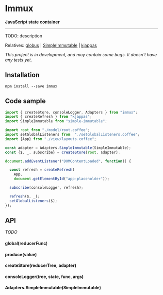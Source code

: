 
# Immux

**JavaScript state container**

---

TODO: description

Relatives: [globus](https://github.com/jbe/globus) | [SimpleImmutable](https://github.com/jbe/simple-immutable) | [kjappas](https://github.com/jbe/kjappas)

*This project is in development, and may contain some bugs. It doesn't have any tests yet.*

## Installation

`npm install --save immux`

## Code sample

```javascript
import { createStore, consoleLogger, Adapters } from "immux";
import { createRefresh } from "kjappas";
import SimpleImmutable from "simple-immutable";

import root from "./model/root.coffee";
import setGlobalListeners from  "./setGlobalListeners.coffee";
import {App} from "./view/layouts.coffee";

const adapter = Adapters.SimpleImmutable(SimpleImmutable);
const {$, _, subscribe} = createStore(root, adapter);

document.addEventListener("DOMContentLoaded", function() {

  const refresh = createRefresh(
    App,
    document.getElementById("app-placeholder"));

  subscribe(consoleLogger, refresh);

  refresh($, _);
  setGlobalListeners($);
});

```

## API

*TODO*

#### global(reducerFunc)
#### produce(value)
#### createStore(reducerTree, adapter)
#### consoleLogger(tree, state, func, args)

#### Adapters.SimpleImmutable(SimpleImmutable)
